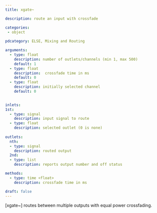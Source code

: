```yaml
---
title: xgate~

description: route an input with crossfade 

categories:
 - object
 
pdcategory: ELSE, Mixing and Routing

arguments:
  - type: float
    description: number of outlets/channels (min 1, max 500)
    default: 1
  - type: float
    description:  crossfade time in ms 
    default: 0
  - type: float
    description: initially selected channel
    default: 0

  
inlets:
1st:
  - type: signal
    description: input signal to route
  - type: float
    description: selected outlet (0 is none)
    
outlets:
  nth:
  - type: signal
    description: routed output
  2nd:
  - type: list
    description: reports output number and off status

methods:
  - type: time <float>
    description: crossfade time in ms

draft: false
---
```


[xgate~] routes between multiple outputs with equal power crossfading.
